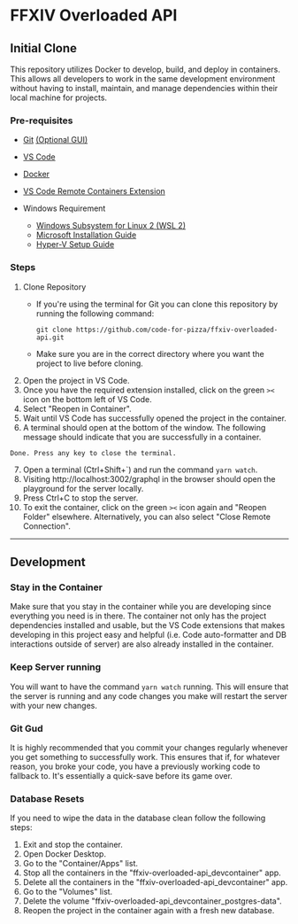 # FFXIV Overloaded API

## Initial Clone
This repository utilizes Docker to develop, build, and deploy in containers. This allows all developers to work in the same development environment without having to install, maintain, and manage dependencies within their local machine for projects.

### Pre-requisites
 - [Git](https://git-scm.com/downloads) [(Optional GUI)](https://desktop.github.com/)
 - [VS Code](https://code.visualstudio.com/)
 - [Docker](https://www.docker.com/products/docker-desktop)
 - [VS Code Remote Containers Extension](https://marketplace.visualstudio.com/items?itemName=ms-vscode-remote.remote-containers)

 - Windows Requirement
    - [Windows Subsystem for Linux 2 (WSL 2)](https://docs.docker.com/desktop/windows/wsl/)
    - [Microsoft Installation Guide](https://docs.microsoft.com/en-us/windows/wsl/install-win10)
    - [Hyper-V Setup Guide](https://docs.microsoft.com/en-us/archive/blogs/canitpro/step-by-step-enabling-hyper-v-for-use-on-windows-10)

### Steps
1. Clone Repository
    - If you're using the terminal for Git you can clone this repository by running the following command:

      `git clone https://github.com/code-for-pizza/ffxiv-overloaded-api.git`
    - Make sure you are in the correct directory where you want the project to live before cloning.
2. Open the project in VS Code.
3. Once you have the required extension installed, click on the green `><` icon on the bottom left of VS Code.
4. Select "Reopen in Container".
5. Wait until VS Code has successfully opened the project in the container.
6. A terminal should open at the bottom of the window. The following message should indicate that you are successfully in a container.
```
Done. Press any key to close the terminal.
```
7. Open a terminal (Ctrl+Shift+\`) and run the command `yarn watch`.
8. Visiting http://localhost:3002/graphql in the browser should open the playground for the server locally.
9. Press Ctrl+C to stop the server.
10. To exit the container, click on the green `><` icon again and "Reopen Folder" elsewhere. Alternatively, you can also select "Close Remote Connection".
---

## Development

### Stay in the Container
Make sure that you stay in the container while you are developing since everything you need is in there. The container not only has the project dependencies installed and usable, but the VS Code extensions that makes developing in this project easy and helpful (i.e. Code auto-formatter and DB interactions outside of server) are also already installed in the container.

### Keep Server running
You will want to have the command `yarn watch` running. This will ensure that the server is running and any code changes you make will restart the server with your new changes.

### Git Gud
It is highly recommended that you commit your changes regularly whenever you get something to successfully work. This ensures that if, for whatever reason, you broke your code, you have a previously working code to fallback to. It's essentially a quick-save before its game over.

### Database Resets
If you need to wipe the data in the database clean follow the following steps:
1. Exit and stop the container.
2. Open Docker Desktop.
3. Go to the "Container/Apps" list.
4. Stop all the containers in the "ffxiv-overloaded-api_devcontainer" app.
5. Delete all the containers in the "ffxiv-overloaded-api_devcontainer" app.
6. Go to the "Volumes" list.
7. Delete the volume "ffxiv-overloaded-api_devcontainer_postgres-data".
8. Reopen the project in the container again with a fresh new database.